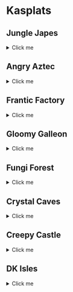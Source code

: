 # Kasplats 

## Jungle Japes
<details>
<summary>Click me</summary>

| Map | Name |
| --- | ---- |
| Jungle Japes | Japes Kasplat: Behind Rambi Wall | 
| Jungle Japes | Japes Kasplat: On top of mountain | 
| Jungle Japes | Japes Kasplat: Beehive Area | 
| Jungle Japes | Japes Kasplat: Lower area of Tunnel to Beehive | 
| Jungle Japes | Japes Kasplat: Upper area of Tunnel to Beehive | 
| Japes Under Ground | Japes Kasplat: Underground | 
| Jungle Japes | Japes Kasplat: Near Speedy Swing Sortie Bonus | 
| Jungle Japes | Japes Kasplat: Near Painting Room | 
| Jungle Japes | Japes Kasplat: Inside Tiny's Cage | 
| Jungle Japes | Japes Kasplat: Starting Area | 
| Jungle Japes | Japes Kasplat: Diddy Cave | 
| Jungle Japes | Japes Kasplat: In the river | 
| Jungle Japes | Japes Kasplat: In the water near Rambi Wall | 
| Jungle Japes | Japes Kasplat: Near Cranky's | 
| Jungle Japes | Japes Kasplat: In the Troff 'n' Scoff Alcove | 
| Japes Mountain | Japes Kasplat: Inside the Mountain | 
| Japes Tiny Hive | Japes Kasplat: Inside the Shell | 
| Jungle Japes | Japes Kasplat: Up the Hill to the Painting Room | 
| Jungle Japes | Japes Kasplat: In the Minecart Exit | 
</details>

## Angry Aztec
<details>
<summary>Click me</summary>

| Map | Name |
| --- | ---- |
| Angry Aztec | Aztec Kasplat: In the Stealthy Snoop Tunnel | 
| Angry Aztec | Aztec Kasplat: On the Oasis | 
| Angry Aztec | Aztec Kasplat: On the Llama's Cage | 
| Angry Aztec | Aztec Kasplat: Near the giant boulder | 
| Angry Aztec | Aztec Kasplat: Behind the DK Stone Door | 
| Aztec Llama Temple | Aztec Kasplat: In the lava room in Llama Temple | 
| Angry Aztec | Aztec Kasplat: Near the Hunky Chunky Barrel | 
| Angry Aztec | Aztec Kasplat: On Tiny Temple | 
| Angry Aztec | Aztec Kasplat: In the Vase Room | 
| Angry Aztec | Aztec Kasplat: Behind the 5-Door Temple | 
| Angry Aztec | Aztec Kasplat: Near Snide's | 
| Aztec Llama Temple | Aztec Kasplat: Below the Llama in Llama Temple | 
| Aztec Tiny Temple | Aztec Kasplat: In the Free Tiny Room | 
| Aztec Chunky5DTemple | Aztec Kasplat: In Chunky 5-Door Temple | 
| Angry Aztec | Aztec Kasplat: Behind the Beetle Race | 
| Aztec Llama Temple | Aztec Kasplat: Inside the Llama Temple Matching Game | 
| Aztec Tiny Temple | Aztec Kasplat: Inside Tiny Temple by Mini Monkey Barrel | 
| Aztec Donkey5DTemple | Aztec Kasplat: In Donkey 5-Door Temple | 
</details>

## Frantic Factory
<details>
<summary>Click me</summary>

| Map | Name |
| --- | ---- |
| Frantic Factory | Factory Kasplat: Starting Area | 
| Frantic Factory | Factory Kasplat: Near the Power Hut | 
| Frantic Factory | Factory Kasplat: Down the pole covered by a Hatch | 
| Frantic Factory | Factory Kasplat: In the Dark Room | 
| Frantic Factory | Factory Kasplat: On the lowest platform in Production Room | 
| Frantic Factory | Factory Kasplat: Near the slippery pipe in Production Room | 
| Frantic Factory | Factory Kasplat: At the base of Production Room | 
| Frantic Factory | Factory Kasplat: In Research and Development | 
| Frantic Factory | Factory Kasplat: Below the pole to the DK Arcade Machine | 
| Frantic Factory | Factory Kasplat: In Block Tower Room | 
| Frantic Factory | Factory Kasplat: Near Snide's | 
| Factory Power Hut | Factory Kasplat: In the Power Shed | 
| Frantic Factory | Factory Kasplat: In Research and Development by the Slot Car Race | 
| Frantic Factory | Factory Kasplat: Inside Tiny's Shooting Game | 
| Factory Crusher | Factory Kasplat: Inside the Crusher Room | 
| Frantic Factory | Factory Kasplat: Past the Tiny Bonus Barrel in Upper Production | 
| Frantic Factory | Factory Kasplat: In Lanky's Piano Game | 
</details>

## Gloomy Galleon
<details>
<summary>Click me</summary>

| Map | Name |
| --- | ---- |
| Gloomy Galleon | Galleon Kasplat: On the Lighthouse island | 
| Gloomy Galleon | Galleon Kasplat: On Diddy's Gold Tower | 
| Gloomy Galleon | Galleon Kasplat: In the Alcove near the Lighthouse | 
| Gloomy Galleon | Galleon Kasplat: On the platforms in Cannon Game Room | 
| Gloomy Galleon | Galleon Kasplat: Near the Troff 'n' Scoff near Cranky's | 
| Gloomy Galleon | Galleon Kasplat: On the Cactus near the sunken submarine | 
| Gloomy Galleon | Galleon Kasplat: On the Crown Pad | 
| Gloomy Galleon | Galleon Kasplat: Next to Cranky's | 
| Galleon Lighthouse | Galleon Kasplat: Inside the Lighthouse at the Top | 
| Galleon Mechafish | Galleon Kasplat: Inside the Mechfish | 
| Gloomy Galleon | Galleon Kasplat: On Lanky's Gold Tower | 
| Galleon Sick Bay | Galleon Kasplat: In Chunky's Drunk Ship | 
| Gloomy Galleon | Galleon Kasplat: On the Middle Deck of the Shipwreck | 
| Gloomy Galleon | Galleon Kasplat: Starting Area | 
| Gloomy Galleon | Galleon Kasplat: Inside a Punchable Chest | 
| Gloomy Galleon | Galleon Kasplat: Also on the Cactus near the sunken submarine | 
</details>

## Fungi Forest
<details>
<summary>Click me</summary>

| Map | Name |
| --- | ---- |
| Fungi Forest | Forest Kasplat: Behind the Diddy Dark Barn | 
| Fungi Forest | Forest Kasplat: Behind the beanstalk | 
| Fungi Forest | Forest Kasplat: Near the rocketbarrel near the Giant Mushroom | 
| Fungi Forest | Forest Kasplat: On the top floor of the Giant Mushroom | 
| Fungi Forest | Forest Kasplat: Near the sleeping Rabbit | 
| Fungi Forest | Forest Kasplat: Near the Troff 'n' Scoff near the Owl's Tree | 
| Fungi Forest | Forest Kasplat: Behind DK's Barn | 
| Forest Giant Mushroom | Forest Kasplat: Inside the Giant Mushroom | 
| Fungi Forest | Forest Kasplat: Under the Owl's Tree | 
| Fungi Forest | Forest Kasplat: On a low platform on the exterior of Giant Mushroom | 
| Fungi Forest | Forest Kasplat: On a high platform on the exterior of Giant Mushroom | 
| Fungi Forest | Forest Kasplat: Behind the Cuckoo Clock | 
| Forest Mill Front | Forest Kasplat: Inside the mill | 
| Fungi Forest | Forest Kasplat: In the moat around the Giant Mushroom | 
| Fungi Forest | Forest Kasplat: At the very top of the Giant Mushroom | 
| Fungi Forest | Forest Kasplat: On the Mill Roof | 
| Fungi Forest | Forest Kasplat: In the Minecart Exit Well | 
| Forest Lanky Mushrooms Room | Forest Kasplat: In the Lanky Mushroom Slam Room | 
| Forest Spider | Forest Kasplat: In the Spider Boss | 
| Forest Winch Room | Forest Kasplat: In the Winch Room | 
| Forest Chunky Face Room | Forest Kasplat: In Chunky's Face Shooting Room | 
</details>

## Crystal Caves
<details>
<summary>Click me</summary>

| Map | Name |
| --- | ---- |
| Crystal Caves | Caves Kasplat: Near Snide's | 
| Crystal Caves | Caves Kasplat: In the room with Tiny's Bonus Barrel | 
| Crystal Caves | Caves Kasplat: Inside an Ice Shield | 
| Crystal Caves | Caves Kasplat: On the Cabin with 5 Doors | 
| Crystal Caves | Caves Kasplat: Across the river from Candy's | 
| Crystal Caves | Caves Kasplat: In the room with the Giant Boulder | 
| Crystal Caves | Caves Kasplat: Near the Ice Castle | 
| Crystal Caves | Caves Kasplat: In the Hidden Room by Funky's | 
| Crystal Caves | Caves Kasplat: On the platform near Funky's | 
| Crystal Caves | Caves Kasplat: By the Far Warp 2 | 
| Crystal Caves | Caves Kasplat: On the 5-Door Igloo | 
| Crystal Caves | Caves Kasplat: In the water by the Baboon Blast Pad | 
| Crystal Caves | Caves Kasplat: Inbetween Funky's and the Ice Castle | 
| Caves Lanky Race | Caves Kasplat: At the Start of the Beetle Race | 
| Crystal Caves | Caves Kasplat: With the Giant Kosha | 
| Caves Diddy Igloo | Caves Kasplat: In Diddy's Igloo | 
| Caves Donkey Cabin | Caves Kasplat: In Donkey's Shooting Cabin | 
| Crystal Caves | Caves Kasplat: In the Gorilla Gone Cave | 
| Crystal Caves | Caves Kasplat: Starting Area | 
</details>

## Creepy Castle
<details>
<summary>Click me</summary>

| Map | Name |
| --- | ---- |
| Castle Lower Cave | Castle Kasplat: Behind the Mausoleum | 
| Castle Dungeon | Castle Kasplat: Inside the Dungeon | 
| Creepy Castle | Castle Kasplat: Near the Troff 'n' Scoff at the back of Castle | 
| Castle Ballroom | Castle Kasplat: Inside the Ballroom | 
| Creepy Castle | Castle Kasplat: At the top of the Castle | 
| Castle Tree | Castle Kasplat: Inside the Tree | 
| Castle Lower Cave | Castle Kasplat: In the Lower Cave straight ahead | 
| Creepy Castle | Castle Kasplat: Near the upper Warp 2 | 
| Creepy Castle | Castle Kasplat: Near the Crypt Entrance on a lone platform | 
| Castle Upper Cave | Castle Kasplat: Near Candy's | 
| Creepy Castle | Castle Kasplat: In the water near the Tree | 
| Creepy Castle | Castle Kasplat: Near Cranky's Hut | 
| Creepy Castle | Castle Kasplat: Near the Rocketbarrel by the drawbridge | 
| Castle Greenhouse | Castle Kasplat: Inside the Greenhouse Maze | 
| Castle Museum | Castle Kasplat: By the Mysterious Pedestal in the Museum | 
| Castle Dungeon | Castle Kasplat: In a Cage in the Dungeon | 
| Castle Crypt | Castle Kasplat: By the Entrance to the Minecart | 
| Castle Library | Castle Kasplat: In the Library | 
| Creepy Castle | Castle Kasplat: In the Clouds | 
</details>

## DK Isles
<details>
<summary>Click me</summary>

| Map | Name |
| --- | ---- |
| Isles | Isles Kasplat: On the Beaver Beach | 
| Frantic Factory Lobby | Isles Kasplat: Inside Factory Lobby above the DK Portal | 
| Hideout Helm Lobby | Isles Kasplat: Inside Hideout Helm Lobby | 
| Creepy Castle Lobby | Isles Kasplat: Inside Creepy Castle Lobby | 
| Crystal Caves Lobby | Isles Kasplat: Inside Crystal Caves Lobby | 
| Frantic Factory Lobby | Isles Kasplat: Inside Factory Lobby in the ? Box | 
| Gloomy Galleon Lobby | Isles Kasplat: Inside Gloomy Galleon Lobby | 
| Isles | Isles Kasplat: Inside the Rock which is blown up | 
| Isles | Isles Kasplat: At the back of Kroc Isle halfway up | 
| Isles | Isles Kasplat: On the Big X Platform | 
| Isles | Isles Kasplat: Behind the house to Fungi Lobby | 
| Crystal Caves Lobby | Isles Kasplat: On the upper platform in Caves Lobby | 
| Angry Aztec Lobby | Isles Kasplat: Behind the Feather Gate in Aztec Lobby | 
| KLumsy | Isles Kasplat: Inside the Prison Sprint Cage | 
| Jungle Japes Lobby | Isles Kasplat: Inside Jungle Japes Lobby | 
| Isles | Isles Kasplat: By the Upper Monkeyport Pad | 
| Isles Snide Room | Isles Kasplat: Near Snide's | 
| Isles | Isles Kasplat: On top of Angry Aztec Lobby | 
| Isles | Isles Kasplat: Beneath the Waterfall | 
</details>
